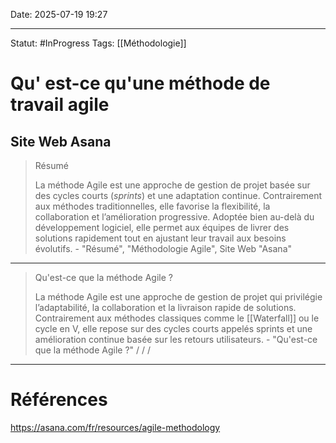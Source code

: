Date: 2025-07-19 19:27

---
Statut: #InProgress
Tags: [[Méthodologie]] 
# Qu' est-ce qu'une méthode de travail agile
## Site Web Asana
> Résumé
> 
> La méthode Agile est une approche de gestion de projet basée sur des cycles courts (_sprints_) et une adaptation continue. Contrairement aux méthodes traditionnelles, elle favorise la flexibilité, la collaboration et l’amélioration progressive. Adoptée bien au-delà du développement logiciel, elle permet aux équipes de livrer des solutions rapidement tout en ajustant leur travail aux besoins évolutifs.
> 						- "Résumé", "Méthodologie Agile", Site Web "Asana"
---
> Qu'est-ce que la méthode Agile ?
> 
> La méthode Agile est une approche de gestion de projet qui privilégie l’adaptabilité, la collaboration et la livraison rapide de solutions. Contrairement aux méthodes classiques comme le [[Waterfall]] ou le cycle en V, elle repose sur des cycles courts appelés sprints et une amélioration continue basée sur les retours utilisateurs.
> 						- "Qu'est-ce que la méthode Agile ?"  / / /










---
# Références
https://asana.com/fr/resources/agile-methodology